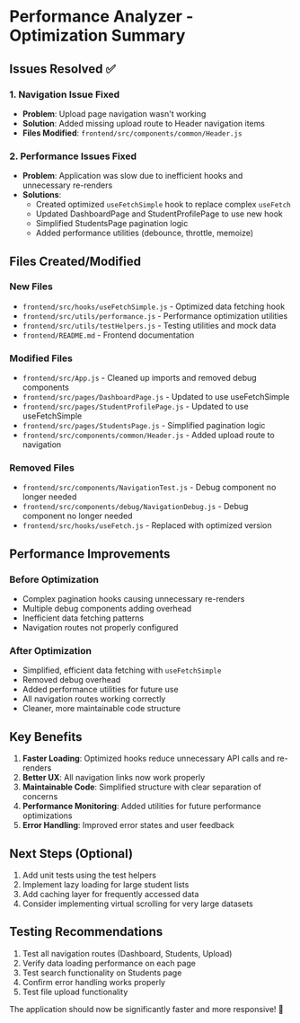 # Performance Analyzer - Optimization Summary

## Issues Resolved ✅

### 1. Navigation Issue Fixed
- **Problem**: Upload page navigation wasn't working
- **Solution**: Added missing upload route to Header navigation items
- **Files Modified**: `frontend/src/components/common/Header.js`

### 2. Performance Issues Fixed
- **Problem**: Application was slow due to inefficient hooks and unnecessary re-renders
- **Solutions**:
  - Created optimized `useFetchSimple` hook to replace complex `useFetch`
  - Updated DashboardPage and StudentProfilePage to use new hook
  - Simplified StudentsPage pagination logic
  - Added performance utilities (debounce, throttle, memoize)

## Files Created/Modified

### New Files
- `frontend/src/hooks/useFetchSimple.js` - Optimized data fetching hook
- `frontend/src/utils/performance.js` - Performance optimization utilities
- `frontend/src/utils/testHelpers.js` - Testing utilities and mock data
- `frontend/README.md` - Frontend documentation

### Modified Files
- `frontend/src/App.js` - Cleaned up imports and removed debug components
- `frontend/src/pages/DashboardPage.js` - Updated to use useFetchSimple
- `frontend/src/pages/StudentProfilePage.js` - Updated to use useFetchSimple
- `frontend/src/pages/StudentsPage.js` - Simplified pagination logic
- `frontend/src/components/common/Header.js` - Added upload route to navigation

### Removed Files
- `frontend/src/components/NavigationTest.js` - Debug component no longer needed
- `frontend/src/components/debug/NavigationDebug.js` - Debug component no longer needed
- `frontend/src/hooks/useFetch.js` - Replaced with optimized version

## Performance Improvements

### Before Optimization
- Complex pagination hooks causing unnecessary re-renders
- Multiple debug components adding overhead
- Inefficient data fetching patterns
- Navigation routes not properly configured

### After Optimization
- Simplified, efficient data fetching with `useFetchSimple`
- Removed debug overhead
- Added performance utilities for future use
- All navigation routes working correctly
- Cleaner, more maintainable code structure

## Key Benefits

1. **Faster Loading**: Optimized hooks reduce unnecessary API calls and re-renders
2. **Better UX**: All navigation links now work properly
3. **Maintainable Code**: Simplified structure with clear separation of concerns
4. **Performance Monitoring**: Added utilities for future performance optimizations
5. **Error Handling**: Improved error states and user feedback

## Next Steps (Optional)

1. Add unit tests using the test helpers
2. Implement lazy loading for large student lists
3. Add caching layer for frequently accessed data
4. Consider implementing virtual scrolling for very large datasets

## Testing Recommendations

1. Test all navigation routes (Dashboard, Students, Upload)
2. Verify data loading performance on each page
3. Test search functionality on Students page
4. Confirm error handling works properly
5. Test file upload functionality

The application should now be significantly faster and more responsive! 🚀
